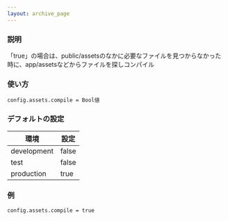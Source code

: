 ```yaml
---
layout: archive_page
---
```

### 説明
「true」の場合は、public/assetsのなかに必要なファイルを見つからなかった時に、app/assetsなどからファイルを探しコンパイル

### 使い方
    config.assets.compile = Bool値

### デフォルトの設定

環境          | 設定
----------- | -----
development | false
test        | false
production  | true

### 例
    config.assets.compile = true